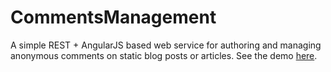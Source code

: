 # CommentsManagement
A simple REST + AngularJS based web service for authoring and managing anonymous comments on static blog posts or articles. See the demo <a href="https://comments-management.herokuapp.com/" target="_blank">here</a>.
